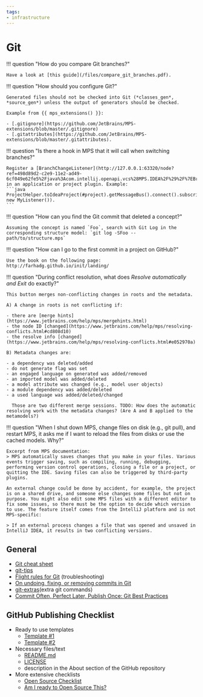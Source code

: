 ```yaml
---
tags:
- infrastructure
---
```


# Git

!!! question "How do you compare Git branches?"

    Have a look at [this guide](/files/compare_git_branches.pdf).

!!! question "How should you configure Git?"
    
    Generated files should not be checked into Git (*classes_gen*, *source_gen*) unless the output of generators should be checked.
    
    Example from {{ mps_extensions() }}:

    - [.gitignore](https://github.com/JetBrains/MPS-extensions/blob/master/.gitignore)
    - [.gitattributes](https://github.com/JetBrains/MPS-extensions/blob/master/.gitattributes).

!!! question "Is there a hook in MPS that it will call when switching branches?"

    Register a [BranchChangeListener](http://127.0.0.1:63320/node?ref=498d89d2-c2e9-11e2-ad49-6cf049e62fe5%2Fjava%3Acom.intellij.openapi.vcs%28MPS.IDEA%2F%29%2F%7EBranchChangeListener) in an application or project plugin. Example: 
    ```java
    ProjectHelper.toIdeaProject(#project).getMessageBus().connect().subscribe(BranchChangeListener.VCS_BRANCH_CHANGED, new MyListener()).
    ```

!!! question "How can you find the Git commit that deleted a concept?"

    Assuming the concept is named `Foo`, search with Git Log in the corresponding structure model: `git log -SFoo -- path/to/structure.mps`

!!! question "How can I go to the first commit in a project on GitHub?"

    Use the book on the following page: http://farhadg.github.io/init/landing/

!!! question "During conflict resolution, what does *Resolve automatically and Exit* do exactly?"

    This button merges non-conflicting changes in roots and the metadata.
    
    A) A change in roots is not conflicting if:

    - there are [merge hints](https://www.jetbrains.com/help/mps/mergehints.html)
    - the node ID [changed](https://www.jetbrains.com/help/mps/resolving-conflicts.html#cd808d10)
    - the resolve info [changed](https://www.jetbrains.com/help/mps/resolving-conflicts.html#e052970a)

    B) Metadata changes are:

    - a dependency was deleted/added
    - do not generate flag was set
    - an engaged language on generated was added/removed
    - an imported model was added/deleted
    - a model attribute was changed (e.g., model user objects)
    - a module dependency was added/deleted
    - a used language was added/deleted/changed

      Those are two different merge sessions. TODO: How does the automatic resolving work with the metadata changes? (Are A and B applied to the metamodels?)

!!! question "When I shut down MPS, change files on disk (e.g., git pull), and restart MPS, it asks me if I want to reload the files from disks or use the cached models. Why?"

    Excerpt from MPS documentation:
    > MPS automatically saves changes that you make in your files. Various events trigger saving, such as compiling, running, debugging, performing version control operations, closing a file or a project, or quitting the IDE. Saving files can also be triggered by third-party plugins.
    
    An external change could be done by accident, for example, the project is on a shared drive, and someone else changes some files but not on purpose. You might also edit some MPS files with a different editor to fix some issues, so there must be the option to decide which version to use. The feature itself comes from the IntelliJ platform and is not MPS-specific:
    
    > If an external process changes a file that was opened and unsaved in IntelliJ IDEA, it results in two conflicting versions.


## General

- [Git cheat sheet](https://github.com/arslanbilal/git-cheat-sheet)
- [git-tips](https://github.com/git-tips/tips)
- [Flight rules for Git](https://github.com/k88hudson/git-flight-rules) (troubleshooting)
- [On undoing, fixing, or removing commits in Git](https://sethrobertson.github.io/GitFixUm/fixup.html)
- [git-extras](https://github.com/tj/git-extras)(extra git commands)
- [Commit Often, Perfect Later, Publish Once: Git Best Practices](https://sethrobertson.github.io/GitBestPractices/)

## GitHub Publishing Checklist

- Ready to use templates
    - [Template #1](https://github.com/cfpb/open-source-project-template)
    - [Template #2](https://github.com/giantswarm/example-opensource-repo)
- Necessary files/text
    - [README.md](https://docs.github.com/en/repositories/managing-your-repositorys-settings-and-features/customizing-your-repository/about-readmes)
    - [LICENSE](https://docs.github.com/en/repositories/managing-your-repositorys-settings-and-features/customizing-your-repository/licensing-a-repository)
    - description in the About section of the GitHub repository
- More extensive checklists
    - [Open Source Checklist](https://github.com/cfpb/open-source-project-template/blob/main/opensource-checklist.md)
    - [Am I ready to Open Source This?](https://gist.github.com/PurpleBooth/6f1ba788bf70fb501439)